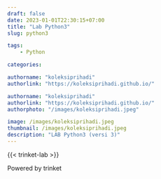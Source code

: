 ```yaml
---
draft: false
date: 2023-01-01T22:30:15+07:00
title: "Lab Python3"
slug: python3

tags:
    - Python

categories:

authorname: "koleksiprihadi"
authorlink: "https://koleksiprihadi.github.io/"

authorname: "koleksiprihadi"
authorlink: "https://koleksiprihadi.github.io/"
authorphoto: "/images/koleksiprihadi.jpeg"

image: /images/koleksiprihadi.jpeg
thumbnail: /images/koleksiprihadi.jpeg
description: "LAB Python3 (versi 3)"
---
```

{{< trinket-lab >}}

Powered by trinket
